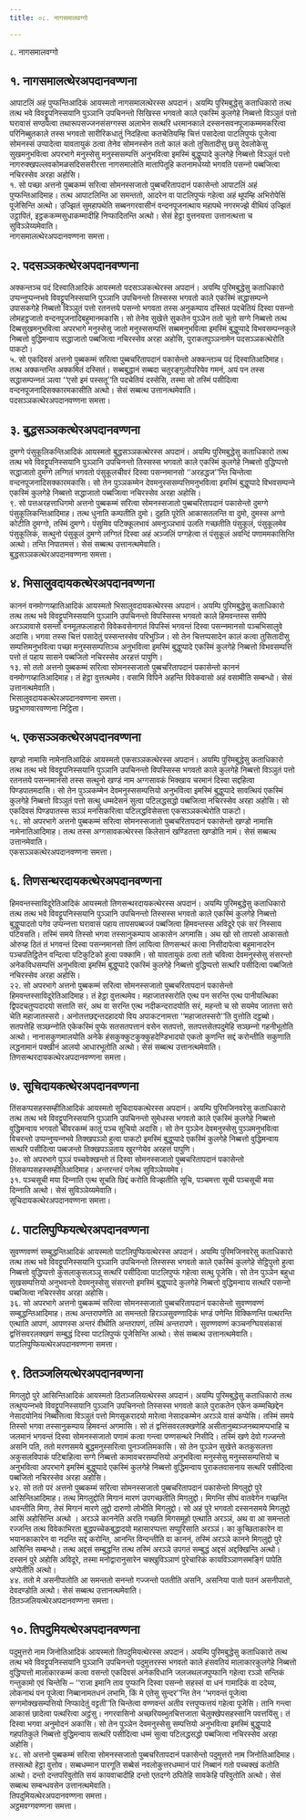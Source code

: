 ```yaml
---
title: ०८. नागसमालवग्गो

---
```

८. नागसमालवग्गो  


## १. नागसमालत्थेरअपदानवण्णना

आपाटलिं अहं पुप्फन्तिआदिकं आयस्मतो नागसमालत्थेरस्स अपदानं। अयम्पि पुरिमबुद्धेसु कताधिकारो तत्थ तत्थ भवे विवट्टूपनिस्सयानि पुञ्‍ञानि उपचिनन्तो सिखिस्स भगवतो काले एकस्मिं कुलगेहे निब्बत्तो विञ्‍ञुतं पत्तो घरावासं सण्ठपेत्वा तथारूपसज्‍जनसंसग्गस्स अलाभेन सत्थरि धरमानकाले दस्सनसवनपूजाकम्ममकरित्वा परिनिब्बुतकाले तस्स भगवतो सारीरिकधातुं निदहित्वा कतचेतियम्हि चित्तं पसादेत्वा पाटलिपुप्फं पूजेत्वा सोमनस्सं उप्पादेत्वा यावतायुकं ठत्वा तेनेव सोमनस्सेन ततो कालं कतो तुसितादीसु छसु देवलोकेसु सुखमनुभवित्वा अपरभागे मनुस्सेसु मनुस्ससम्पत्तिं अनुभवित्वा इमस्मिं बुद्धुप्पादे कुलगेहे निब्बत्तो विञ्‍ञुतं पत्तो नागरुक्खपल्‍लवकोमळसदिससरीरत्ता नागसमालोति मातापितूहि कतनामधेय्यो भगवति पसन्‍नो पब्बजित्वा नचिरस्सेव अरहा अहोसि।  
१. सो पच्छा अत्तनो पुब्बकम्मं सरित्वा सोमनस्सजातो पुब्बचरितापदानं पकासेन्तो आपाटलिं अहं पुप्फन्तिआदिमाह। तत्थ आपाटलिन्ति आ समन्ततो, आदरेन वा पाटलिपुप्फं गहेत्वा अहं थूपम्हि अभिरोपेसिं पूजेसिन्ति अत्थो। उज्झितं सुमहापथेति सब्बनगरवासीनं वन्दनपूजनत्थाय महापथे नगरमज्झे वीथियं उज्झितं उट्ठापितं, इट्ठककम्मसुधाकम्मादीहि निप्फादितन्ति अत्थो। सेसं हेट्ठा वुत्तनयत्ता उत्तानत्थत्ता च सुविञ्‍ञेय्यमेवाति।  
नागसमालत्थेरअपदानवण्णना समत्ता।  


## २. पदसञ्‍ञकत्थेरअपदानवण्णना

अक्‍कन्तञ्‍च पदं दिस्वातिआदिकं आयस्मतो पदसञ्‍ञकत्थेरस्स अपदानं। अयम्पि पुरिमबुद्धेसु कताधिकारो उप्पन्‍नुप्पन्‍नभवे विवट्टूपनिस्सयानि पुञ्‍ञानि उपचिनन्तो तिस्सस्स भगवतो काले एकस्मिं सद्धासम्पन्‍ने उपासकगेहे निब्बत्तो विञ्‍ञुतं पत्तो रतनत्तये पसन्‍नो भगवता तस्स अनुकम्पाय दस्सितं पदचेतियं दिस्वा पसन्‍नो लोमहट्ठजातो वन्दनपूजनादिबहुमानमकासि। सो तेनेव सुखेत्ते सुकतेन पुञ्‍ञेन ततो चुतो सग्गे निब्बत्तो तत्थ दिब्बसुखमनुभवित्वा अपरभागे मनुस्सेसु जातो मनुस्ससम्पत्तिं सब्बमनुभवित्वा इमस्मिं बुद्धुप्पादे विभवसम्पन्‍नकुले निब्बत्तो वुद्धिमन्वाय सद्धाजातो पब्बजित्वा नचिरस्सेव अरहा अहोसि, पुराकतपुञ्‍ञनामेन पदसञ्‍ञकत्थेरोति पाकटो।  
५. सो एकदिवसं अत्तनो पुब्बकम्मं सरित्वा पुब्बचरितापदानं पकासेन्तो अक्‍कन्तञ्‍च पदं दिस्वातिआदिमाह। तत्थ अक्‍कन्तन्ति अक्‍कमितं दस्सितं। सब्बबुद्धानं सब्बदा चतुरङ्गुलोपरियेव गमनं, अयं पन तस्स सद्धासम्पन्‍नतं ञत्वा ‘‘एसो इमं पस्सतू’’ति पदचेतियं दस्सेसि, तस्मा सो तस्मिं पसीदित्वा वन्दनपूजनादिसक्‍कारमकासीति अत्थो। सेसं सब्बत्थ उत्तानत्थमेवाति।  
पदसञ्‍ञकत्थेरअपदानवण्णना समत्ता।  


## ३. बुद्धसञ्‍ञकत्थेरअपदानवण्णना

दुमग्गे पंसुकूलिकन्तिआदिकं आयस्मतो बुद्धसञ्‍ञकत्थेरस्स अपदानं। अयम्पि पुरिमबुद्धेसु कताधिकारो तत्थ तत्थ भवे विवट्टूपनिस्सयानि पुञ्‍ञानि उपचिनन्तो तिस्सस्स भगवतो काले एकस्मिं कुलगेहे निब्बत्तो वुद्धिप्पत्तो सद्धाजातो दुमग्गे लग्गितं भगवतो पंसुकूलचीवरं दिस्वा पसन्‍नमानसो ‘‘अरहद्धज’’न्ति चिन्तेत्वा वन्दनपूजनादिसक्‍कारमकासि। सो तेन पुञ्‍ञकम्मेन देवमनुस्ससम्पत्तिमनुभवित्वा इमस्मिं बुद्धुप्पादे विभवसम्पन्‍ने एकस्मिं कुलगेहे निब्बत्तो सद्धाजातो पब्बजित्वा नचिरस्सेव अरहा अहोसि।  
९. सो पत्तअरहत्ताधिगमो अत्तनो पुब्बकम्मं सरित्वा सोमनस्सजातो पुब्बचरितापदानं पकासेन्तो दुमग्गे पंसुकूलिकन्तिआदिमाह। तत्थ धुनाति कम्पतीति दुमो। दुहति पूरेति आकासतलन्ति वा दुमो, दुमस्स अग्गो कोटीति दुमग्गो, तस्मिं दुमग्गे। पंसुमिव पटिक्‍कूलभावं अमनुञ्‍ञभावं उलति गच्छतीति पंसुकूलं, पंसुकूलमेव पंसुकूलिकं, सत्थुनो पंसुकूलं दुमग्गे लग्गितं दिस्वा अहं अञ्‍जलिं पग्गहेत्वा तं पंसुकूलं अवन्दिं पणाममकासिन्ति अत्थो। तन्ति निपातमत्तं। सेसं सब्बत्थ उत्तानत्थमेवाति।  
बुद्धसञ्‍ञकत्थेरअपदानवण्णना समत्ता।  


## ४. भिसालुवदायकत्थेरअपदानवण्णना

काननं वनमोग्गय्हातिआदिकं आयस्मतो भिसालुवदायकत्थेरस्स अपदानं। अयम्पि पुरिमबुद्धेसु कताधिकारो तत्थ तत्थ भवे विवट्टूपनिस्सयानि पुञ्‍ञानि उपचिनन्तो विपस्सिस्स भगवतो काले हिमवन्तस्स समीपे अरञ्‍ञावासे वसन्तो वनमूलफलाहारो विवेकवसेनागतं विपस्सिं भगवन्तं दिस्वा पसन्‍नमानसो पञ्‍चभिसालुवे अदासि। भगवा तस्स चित्तं पसादेतुं पस्सन्तस्सेव परिभुञ्‍जि। सो तेन चित्तप्पसादेन कालं कत्वा तुसितादीसु सम्पत्तिमनुभवित्वा पच्छा मनुस्ससम्पत्तिञ्‍च अनुभवित्वा इमस्मिं बुद्धुप्पादे एकस्मिं कुलगेहे निब्बत्तो विभवसम्पत्तिं पत्तो तं पहाय सासने पब्बजितो नचिरस्सेव अरहत्तं पापुणि।  
१३. सो ततो अत्तनो पुब्बकम्मं सरित्वा सोमनस्सजातो पुब्बचरितापदानं पकासेन्तो काननं वनमोग्गय्हातिआदिमाह। तं हेट्ठा वुत्तत्थमेव। वसामि विपिने अहन्ति विवेकवासो अहं वसामीति सम्बन्धो। सेसं उत्तानत्थमेवाति।  
भिसालुवदायकत्थेरअपदानवण्णना समत्ता।  
छट्ठभाणवारवण्णना निट्ठिता।  


## ५. एकसञ्‍ञकत्थेरअपदानवण्णना

खण्डो नामासि नामेनातिआदिकं आयस्मतो एकसञ्‍ञकत्थेरस्स अपदानं। अयम्पि पुरिमबुद्धेसु कताधिकारो तत्थ तत्थ भवे विवट्टूपनिस्सयानि पुञ्‍ञानि उपचिनन्तो विपस्सिस्स भगवतो काले कुलगेहे निब्बत्तो विञ्‍ञुतं पत्तो रतनत्तये पसन्‍नमानसो तस्स सत्थुनो खण्डं नाम अग्गसावकं भिक्खाय चरमानं दिस्वा सद्दहित्वा पिण्डपातमदासि। सो तेन पुञ्‍ञकम्मेन देवमनुस्ससम्पत्तियो अनुभवित्वा इमस्मिं बुद्धुप्पादे सावत्थियं एकस्मिं कुलगेहे निब्बत्तो विञ्‍ञुतं पत्तो सत्थु धम्मदेसनं सुत्वा पटिलद्धसद्धो पब्बजित्वा नचिरस्सेव अरहा अहोसि। सो एकदिवसं पिण्डपातस्स सञ्‍ञं मनसिकरित्वा पटिलद्धविसेसत्ता एकसञ्‍ञकत्थेरोति पाकटो।  
१८. सो अपरभागे अत्तनो पुब्बकम्मं सरित्वा सोमनस्सजातो पुब्बचरितापदानं पकासेन्तो खण्डो नामासि नामेनातिआदिमाह। तत्थ तस्स अग्गसावकत्थेरस्स किलेसानं खण्डितत्ता खण्डोति नामं। सेसं सब्बत्थ उत्तानमेवाति।  
एकसञ्‍ञकत्थेरअपदानवण्णना समत्ता।  


## ६. तिणसन्थरदायकत्थेरअपदानवण्णना

हिमवन्तस्साविदूरेतिआदिकं आयस्मतो तिणसन्थरदायकत्थेरस्स अपदानं। अयम्पि पुरिमबुद्धेसु कताधिकारो तत्थ तत्थ भवे विवट्टूपनिस्सयानि पुञ्‍ञानि उपचिनन्तो तिस्सस्स भगवतो काले एकस्मिं कुलगेहे निब्बत्तो बुद्धुप्पादतो पगेव उप्पन्‍नत्ता घरावासं पहाय तापसपब्बज्‍जं पब्बजित्वा हिमवन्तस्स अविदूरे एकं सरं निस्साय पटिवसति। तस्मिं समये तिस्सो भगवा तस्सानुकम्पाय आकासेन अगमासि। अथ खो सो तापसो आकासतो ओरुय्ह ठितं तं भगवन्तं दिस्वा पसन्‍नमानसो तिणं लायित्वा तिणसन्थरं कत्वा निसीदापेत्वा बहुमानादरेन पञ्‍चपतिट्ठितेन वन्दित्वा पटिकुटिको हुत्वा पक्‍कामि। सो यावतायुकं ठत्वा ततो चवित्वा देवमनुस्सेसु संसरन्तो अनेकविधसम्पत्तिं अनुभवित्वा इमस्मिं बुद्धुप्पादे एकस्मिं कुलगेहे निब्बत्तो वुद्धिप्पत्तो सत्थरि पसीदित्वा पब्बजितो नचिरस्सेव अरहा अहोसि।  
२२. सो अपरभागे अत्तनो पुब्बकम्मं सरित्वा सोमनस्सजातो पुब्बचरितापदानं पकासेन्तो हिमवन्तस्साविदूरेतिआदिमाह। तं हेट्ठा वुत्तत्थमेव। महाजातस्सरोति एत्थ पन सरन्ति एत्थ पानीयत्थिका द्विपदचतुप्पदादयो सत्ताति सरं, अथ वा सरन्ति एत्थ नदीकन्दरादयोति सरं, महन्तो च सो सयमेव जातत्ता सरो चेति महाजातस्सरो। अनोतत्तछद्दन्तदहादयो विय अपाकटनामत्ता ‘‘महाजातस्सरो’’ति वुत्तोति दट्ठब्बो। सतपत्तेहि सञ्छन्‍नोति एकेकस्मिं पुप्फे सतसतपत्तानं वसेन सतपत्तो, सतपत्तसेतपदुमेहि सञ्छन्‍नो गहनीभूतोति अत्थो। नानासकुणमालयोति अनेके हंसकुक्‍कुटकुक्‍कुहदेण्डिभादयो एकतो कुणन्ति सद्दं करोन्तीति सकुणाति लद्धनामानं पक्खीनं आलयो आधारभूतोति अत्थो। सेसं सब्बत्थ उत्तानत्थमेवाति।  
तिणसन्थरदायकत्थेरअपदानवण्णना समत्ता।  


## ७. सूचिदायकत्थेरअपदानवण्णना

तिंसकप्पसहस्सम्हीतिआदिकं आयस्मतो सूचिदायकत्थेरस्स अपदानं। अयम्पि पुरिमजिनवरेसु कताधिकारो तत्थ तत्थ भवे विवट्टूपनिस्सयानि पुञ्‍ञानि उपचिनन्तो सुमेधस्स भगवतो काले एकस्मिं कुलगेहे निब्बत्तो वुद्धिमन्वाय भगवतो चीवरकम्मं कातुं पञ्‍च सूचियो अदासि। सो तेन पुञ्‍ञेन देवमनुस्सेसु पुञ्‍ञमनुभवित्वा विचरन्तो उप्पन्‍नुप्पन्‍नभवे तिक्खपञ्‍ञो हुत्वा पाकटो इमस्मिं बुद्धुप्पादे एकस्मिं कुलगेहे निब्बत्तो वुद्धिमन्वाय सत्थरि पसीदित्वा पब्बजन्तो तिक्खपञ्‍ञताय खुरग्गेयेव अरहत्तं पापुणि।  
३०. सो अपरभागे पुञ्‍ञं पच्‍चवेक्खन्तो तं दिस्वा सोमनस्सजातो पुब्बचरितापदानं पकासेन्तो तिंसकप्पसहस्सम्हीतिआदिमाह। अन्तरन्तरं पनेत्थ सुविञ्‍ञेय्यमेव।  
३१. पञ्‍चसूची मया दिन्‍नाति एत्थ सूचति छिद्दं करोति विज्झतीति सूचि, पञ्‍चमत्ता सूची पञ्‍चसूची मया दिन्‍नाति अत्थो। सेसं सुविञ्‍ञेय्यमेवाति।  
सूचिदायकत्थेरअपदानवण्णना समत्ता।  


## ८. पाटलिपुप्फियत्थेरअपदानवण्णना

सुवण्णवण्णं सम्बुद्धन्तिआदिकं आयस्मतो पाटलिपुप्फियत्थेरस्स अपदानं। अयम्पि पुरिमजिनवरेसु कताधिकारो तत्थ तत्थ भवे विवट्टूपनिस्सयानि पुञ्‍ञानि उपचिनन्तो तिस्सस्स भगवतो काले एकस्मिं कुलगेहे सेट्ठिपुत्तो हुत्वा निब्बत्तो वुद्धिप्पत्तो कुसलाकुसलञ्‍ञू सत्थरि पसीदित्वा पाटलिपुप्फं गहेत्वा सत्थु पूजेसि। सो तेन पुञ्‍ञेन बहुधा सुखसम्पत्तियो अनुभवन्तो देवमनुस्सेसु संसरन्तो इमस्मिं बुद्धुप्पादे कुलगेहे निब्बत्तो वुद्धिमन्वाय सत्थरि पसन्‍नो पब्बजित्वा नचिरस्सेव अरहा अहोसि।  
३६. सो अपरभागे अत्तनो पुब्बकम्मं सरित्वा सोमनस्सजातो पुब्बचरितापदानं पकासेन्तो सुवण्णवण्णं सम्बुद्धन्तिआदिमाह। तत्थ अन्तरापणेति आ समन्ततो हिरञ्‍ञसुवण्णादिकं भण्डं पणेन्ति विक्‍किणन्ति पत्थरन्ति एत्थाति आपणं, आपणस्स अन्तरं वीथीति अन्तरापणं, तस्मिं अन्तरापणे। सुवण्णवण्णं कञ्‍चनग्घियसंकासं द्वत्तिंसवरलक्खणं सम्बुद्धं दिस्वा पाटलिपुप्फं पूजेसिन्ति अत्थो। सेसं सब्बत्थ उत्तानत्थमेवाति।  
पाटलिपुप्फियत्थेरअपदानवण्णना समत्ता।  


## ९. ठितञ्‍जलियत्थेरअपदानवण्णना

मिगलुद्दो पुरे आसिन्तिआदिकं आयस्मतो ठितञ्‍जलियत्थेरस्स अपदानं। अयम्पि पुरिमबुद्धेसु कताधिकारो तत्थ तत्थुप्पन्‍नभवे विवट्टूपनिस्सयानि पुञ्‍ञानि उपचिनन्तो तिस्सस्स भगवतो काले पुराकतेन एकेन कम्मच्छिद्देन नेसादयोनियं निब्बत्तित्वा विञ्‍ञुतं पत्तो मिगसूकरादयो मारेत्वा नेसादकम्मेन अरञ्‍ञे वासं कप्पेसि। तस्मिं समये तिस्सो भगवा तस्सानुकम्पाय हिमवन्तं अगमासि। सो तं द्वत्तिंसवरलक्खणेहि असीतानुब्यञ्‍जनब्यामप्पभाहि च जलमानं भगवन्तं दिस्वा सोमनस्सजातो पणामं कत्वा गन्त्वा पण्णसन्थरे निसीदि। तस्मिं खणे देवो गज्‍जन्तो असनि पति, ततो मरणसमये बुद्धमनुस्सरित्वा पुनञ्‍जलिमकासि। सो तेन पुञ्‍ञेन सुखेत्ते कतकुसलत्ता अकुसलविपाकं पटिबाहित्वा सग्गे निब्बत्तो कामावचरसम्पत्तियो अनुभवित्वा मनुस्सेसु मनुस्ससम्पत्तियो च अनुभवित्वा अपरभागे इमस्मिं बुद्धुप्पादे एकस्मिं कुलगेहे निब्बत्तो वुद्धिमन्वाय पुराकतवासनाय सत्थरि पसीदित्वा पब्बजितो नचिरस्सेव अरहा अहोसि।  
४२. सो ततो परं अत्तनो पुब्बकम्मं सरित्वा सोमनस्सजातो पुब्बचरितापदानं पकासेन्तो मिगलुद्दो पुरे आसिन्तिआदिमाह। तत्थ मिगलुद्दोति मिगानं मारणं उपगच्छतीति मिगलुद्दो। मिगन्ति सीघं वातवेगेन गच्छन्ति धावन्तीति मिगा, तेसं मिगानं मारणे लुद्दो दारुणो लोभीति मिगलुद्दो। सो अहं पुरे भगवतो दस्सनसमये मिगलुद्दो आसिं अहोसिन्ति अत्थो । अरञ्‍ञे काननेति अरति गच्छति मिगसमूहो एत्थाति अरञ्‍ञं, अथ वा आ समन्ततो रज्‍जन्ति तत्थ विवेकाभिरता बुद्धपच्‍चेकबुद्धादयो महासारप्पत्ता सप्पुरिसाति अरञ्‍ञं। का कुच्छिताकारेन वा भयानकाकारेन वा नदन्ति सद्दं करोन्ति, आनन्ति विन्दन्तीति वा काननं, तस्मिं अरञ्‍ञे कानने मिगलुद्दो पुरे आसिन्ति सम्बन्धो। तत्थ अद्दसं सम्बुद्धन्ति तत्थ तस्मिं अरञ्‍ञे उपगतं सम्बुद्धं अद्दसं अद्दक्खिन्ति अत्थो। दस्सनं पुरे अहोसि अविदूरे, तस्मा मनोद्वारानुसारेन चक्खुविञ्‍ञाणं पुरेचारिकं कायविञ्‍ञाणसमङ्गिं पापेति अप्पेतीति अत्थो।  
४४. ततो मे असनीपातोति आ समन्ततो सनन्तो गज्‍जन्तो पततीति असनि, असनिया पातो पतनं असनीपातो, देवदण्डोति अत्थो। सेसं सब्बत्थ उत्तानत्थमेवाति।  
ठितञ्‍जलियत्थेरअपदानवण्णना समत्ता।  


## १०. तिपदुमियत्थेरअपदानवण्णना

पदुमुत्तरो नाम जिनोतिआदिकं आयस्मतो तिपदुमियत्थेरस्स अपदानं। अयम्पि पुरिमबुद्धेसु कताधिकारो तत्थ तत्थ भवे विवट्टूपनिस्सयानि पुञ्‍ञानि उपचिनन्तो पदुमुत्तरस्स भगवतो काले हंसवतियं मालाकारकुलगेहे निब्बत्तो वुद्धिप्पत्तो मालाकारकम्मं कत्वा वसन्तो एकदिवसं अनेकविधानि जलजथलजपुप्फानि गहेत्वा रञ्‍ञो सन्तिकं गन्तुकामो एवं चिन्तेसि – ‘‘राजा इमानि ताव पुप्फानि दिस्वा पसन्‍नो सहस्सं वा धनं गामादिकं वा ददेय्य, लोकनाथं पन पूजेत्वा निब्बानामतधनं लभामि, किं मे एतेसु सुन्दर’’न्ति तेन ‘‘भगवन्तं पूजेत्वा सग्गमोक्खसम्पत्तियो निप्फादेतुं वट्टती’’ति चिन्तेत्वा वण्णवन्तं अतीव रत्तपुप्फत्तयं गहेत्वा पूजेसि। तानि गन्त्वा आकासं छादेत्वा पत्थरित्वा अट्ठंसु। नगरवासिनो अच्छरियब्भुतचित्तजाता चेलुक्खेपसहस्सानि पवत्तयिंसु। तं दिस्वा भगवा अनुमोदनं अकासि। सो तेन पुञ्‍ञेन देवमनुस्सेसु सम्पत्तियो अनुभवित्वा इमस्मिं बुद्धुप्पादे गहपतिकुले निब्बत्तो वुद्धिमन्वाय सत्थरि पसीदित्वा धम्मं सुत्वा पटिलद्धसद्धो पब्बजित्वा नचिरस्सेव अरहा अहोसि।  
४८. सो अत्तनो पुब्बकम्मं सरित्वा सोमनस्सजातो पुब्बचरितापदानं पकासेन्तो पदुमुत्तरो नाम जिनोतिआदिमाह। तस्सत्थो हेट्ठा वुत्तोव। सब्बधम्मान पारगूति सब्बेसं नवलोकुत्तरधम्मानं पारं निब्बानं गतो पच्‍चक्खं कतोति अत्थो। दन्तो दन्तपरिवुतोति सयं कायवाचादीहि दन्तो एतदग्गे ठपितेहि सावकेहि परिवुतोति अत्थो। सेसं सब्बत्थ सम्बन्धवसेन उत्तानत्थमेवाति।  
तिपदुमियत्थेरअपदानवण्णना समत्ता।  
अट्ठमवग्गवण्णना समत्ता।  